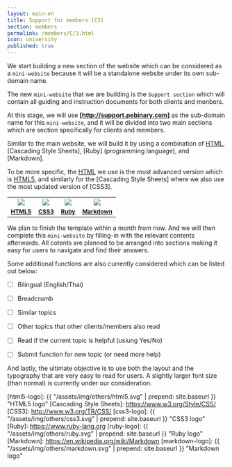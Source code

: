 ```yaml
---
layout: main-en
title: Support for members [C3]
section: members
permalink: /members/C/3.html
icon: university
published: true
---
```


We start building a new section of the website which can be considered as a `mini-website` because it will be a standalone website under its own sub-domain name.

The new `mini-website` that we are building is the `Support section` which will contain all guiding and instruction documents for both clients and menbers.

At this stage, we will use __[http://support.pebinary.com]__ as the sub-domain name for this `mini-website`, and it will be divided into two main sections which are section specifically for clients and members.

Similar to the main website, we will build it by using a combination of [HTML], [Cascading Style Sheets], [Ruby] (programming language), and [Markdown].

To be more specific, the [HTML] we use is the most advanced version which is [HTML5], and similarly for the [Cascading Style Sheets] where we also use the most updated version of [CSS3].

<table class="table table-striped" width="80%" border="0">
  <tr>
    <td align="center"><img src="{{ "/assets/img/others/html5.svg" | prepend: site.baseurl }}" class="img-thumbnail"></td>
    <td align="center"><img src="{{ "/assets/img/others/css3.svg" | prepend: site.baseurl }}" class="img-thumbnail"></td>
    <td align="center"><img src="{{ "/assets/img/others/ruby.svg" | prepend: site.baseurl }}" class="img-thumbnail"></td>
    <td align="center"><img src="{{ "/assets/img/others/markdown.svg" | prepend: site.baseurl }}" class="img-thumbnail"></td>
  </tr>
  <tr>
    <td align="center"><small><a href="http://www.w3.org/TR/html5/"><strong>HTML5</strong></a></small></td>
    <td align="center"><small><a href="http://www.w3.org/TR/CSS/"><strong>CSS3</strong></a></small></td>
    <td align="center"><small><a href="https://www.ruby-lang.org"><strong>Ruby</strong></a></small></td>
    <td align="center"><small><a href="https://en.wikipedia.org/wiki/Markdown"><strong>Markdown</strong></a></small></td>
  </tr>
</table>

<!--more-->

We plan to finish the template within a month from now. And we will then complete this `mini-website` by filling-in with the relevant contents afterwards. All cotents are planned to be arranged into sections making it easy for users to navigate and find their answers.

Some additional functions are also currently considered which can be listed out below:

- [ ] Bilingual (English/Thai)
- [ ] Breadcrumb
- [ ] Similar topics
- [ ] Other topics that other clients/members also read
- [ ] Read if the current topic is helpful (usiung Yes/No)
- [ ] Submit function for new topic (or need more help)


And lastly, the ultimate objective is to use both the layout and the typography that are very easy to read for users. A slightly larger font size (than normal) is currently under our consideration.


[http://support.pebinary.com]: http://support.pebinary.com
[HTML]: https://www.w3.org/html/
[HTML5]: http://www.w3.org/TR/html5/
[html5-logo]: {{ "/assets/img/others/html5.svg" | prepend: site.baseurl }} "HTML5 logo"
[Cascading Style Sheets]: https://www.w3.org/Style/CSS/
[CSS3]: http://www.w3.org/TR/CSS/
[css3-logo]: {{ "/assets/img/others/css3.svg" | prepend: site.baseurl }} "CSS3 logo"
[Ruby]: https://www.ruby-lang.org
[ruby-logo]: {{ "/assets/img/others/ruby.svg" | prepend: site.baseurl }} "Ruby logo"
[Markdown]: https://en.wikipedia.org/wiki/Markdown
[markdown-logo]: {{ "/assets/img/others/markdown.svg" | prepend: site.baseurl }} "Markdown logo"
